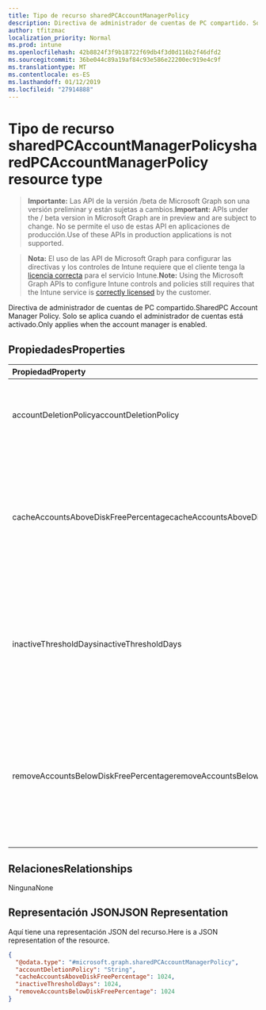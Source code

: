 ```yaml
---
title: Tipo de recurso sharedPCAccountManagerPolicy
description: Directiva de administrador de cuentas de PC compartido. Solo se aplica cuando el administrador de cuentas está activado.
author: tfitzmac
localization_priority: Normal
ms.prod: intune
ms.openlocfilehash: 42b8824f3f9b18722f69db4f3d0d116b2f46dfd2
ms.sourcegitcommit: 36be044c89a19af84c93e586e22200ec919e4c9f
ms.translationtype: MT
ms.contentlocale: es-ES
ms.lasthandoff: 01/12/2019
ms.locfileid: "27914888"
---
```

# <a name="sharedpcaccountmanagerpolicy-resource-type"></a><span data-ttu-id="4f449-104">Tipo de recurso sharedPCAccountManagerPolicy</span><span class="sxs-lookup"><span data-stu-id="4f449-104">sharedPCAccountManagerPolicy resource type</span></span>

> <span data-ttu-id="4f449-105">**Importante:** Las API de la versión /beta de Microsoft Graph son una versión preliminar y están sujetas a cambios.</span><span class="sxs-lookup"><span data-stu-id="4f449-105">**Important:** APIs under the / beta version in Microsoft Graph are in preview and are subject to change.</span></span> <span data-ttu-id="4f449-106">No se permite el uso de estas API en aplicaciones de producción.</span><span class="sxs-lookup"><span data-stu-id="4f449-106">Use of these APIs in production applications is not supported.</span></span>

> <span data-ttu-id="4f449-107">**Nota:** El uso de las API de Microsoft Graph para configurar las directivas y los controles de Intune requiere que el cliente tenga la [licencia correcta](https://go.microsoft.com/fwlink/?linkid=839381) para el servicio Intune.</span><span class="sxs-lookup"><span data-stu-id="4f449-107">**Note:** Using the Microsoft Graph APIs to configure Intune controls and policies still requires that the Intune service is [correctly licensed](https://go.microsoft.com/fwlink/?linkid=839381) by the customer.</span></span>

<span data-ttu-id="4f449-108">Directiva de administrador de cuentas de PC compartido.</span><span class="sxs-lookup"><span data-stu-id="4f449-108">SharedPC Account Manager Policy.</span></span> <span data-ttu-id="4f449-109">Solo se aplica cuando el administrador de cuentas está activado.</span><span class="sxs-lookup"><span data-stu-id="4f449-109">Only applies when the account manager is enabled.</span></span>
## <a name="properties"></a><span data-ttu-id="4f449-110">Propiedades</span><span class="sxs-lookup"><span data-stu-id="4f449-110">Properties</span></span>
|<span data-ttu-id="4f449-111">Propiedad</span><span class="sxs-lookup"><span data-stu-id="4f449-111">Property</span></span>|<span data-ttu-id="4f449-112">Tipo</span><span class="sxs-lookup"><span data-stu-id="4f449-112">Type</span></span>|<span data-ttu-id="4f449-113">Descripción</span><span class="sxs-lookup"><span data-stu-id="4f449-113">Description</span></span>|
|:---|:---|:---|
|<span data-ttu-id="4f449-114">accountDeletionPolicy</span><span class="sxs-lookup"><span data-stu-id="4f449-114">accountDeletionPolicy</span></span>|[<span data-ttu-id="4f449-115">sharedPCAccountDeletionPolicyType</span><span class="sxs-lookup"><span data-stu-id="4f449-115">sharedPCAccountDeletionPolicyType</span></span>](../resources/intune-deviceconfig-sharedpcaccountdeletionpolicytype.md)|<span data-ttu-id="4f449-116">Configura cuándo se eliminan las cuentas.</span><span class="sxs-lookup"><span data-stu-id="4f449-116">Configures when accounts are deleted.</span></span> <span data-ttu-id="4f449-117">Los valores posibles son: `immediate`, `diskSpaceThreshold` y `diskSpaceThresholdOrInactiveThreshold`.</span><span class="sxs-lookup"><span data-stu-id="4f449-117">Possible values are: `immediate`, `diskSpaceThreshold`, `diskSpaceThresholdOrInactiveThreshold`.</span></span>|
|<span data-ttu-id="4f449-118">cacheAccountsAboveDiskFreePercentage</span><span class="sxs-lookup"><span data-stu-id="4f449-118">cacheAccountsAboveDiskFreePercentage</span></span>|<span data-ttu-id="4f449-119">Int32</span><span class="sxs-lookup"><span data-stu-id="4f449-119">Int32</span></span>|<span data-ttu-id="4f449-120">Establece el porcentaje de espacio en disco disponible que debería tener un equipo antes de detener la eliminación de cuentas de equipo compartido en caché.</span><span class="sxs-lookup"><span data-stu-id="4f449-120">Sets the percentage of available disk space a PC should have before it stops deleting cached shared PC accounts.</span></span> <span data-ttu-id="4f449-121">Solo se aplica cuando AccountDeletionPolicy es DiskSpaceThreshold o DiskSpaceThresholdOrInactiveThreshold.</span><span class="sxs-lookup"><span data-stu-id="4f449-121">Only applies when AccountDeletionPolicy is DiskSpaceThreshold or DiskSpaceThresholdOrInactiveThreshold.</span></span> <span data-ttu-id="4f449-122">Valores válidos de 0 a 100</span><span class="sxs-lookup"><span data-stu-id="4f449-122">Valid values 0 to 100</span></span>|
|<span data-ttu-id="4f449-123">inactiveThresholdDays</span><span class="sxs-lookup"><span data-stu-id="4f449-123">inactiveThresholdDays</span></span>|<span data-ttu-id="4f449-124">Int32</span><span class="sxs-lookup"><span data-stu-id="4f449-124">Int32</span></span>|<span data-ttu-id="4f449-125">Especifica si se empezarán a eliminar las cuentas cuando no se haya iniciado sesión durante el período especificado, expresado como número de días.</span><span class="sxs-lookup"><span data-stu-id="4f449-125">Specifies when the accounts will start being deleted when they have not been logged on during the specified period, given as number of days.</span></span> <span data-ttu-id="4f449-126">Solo se aplica cuando AccountDeletionPolicy es DiskSpaceThreshold o DiskSpaceThresholdOrInactiveThreshold.</span><span class="sxs-lookup"><span data-stu-id="4f449-126">Only applies when AccountDeletionPolicy is DiskSpaceThreshold or DiskSpaceThresholdOrInactiveThreshold.</span></span>|
|<span data-ttu-id="4f449-127">removeAccountsBelowDiskFreePercentage</span><span class="sxs-lookup"><span data-stu-id="4f449-127">removeAccountsBelowDiskFreePercentage</span></span>|<span data-ttu-id="4f449-128">Int32</span><span class="sxs-lookup"><span data-stu-id="4f449-128">Int32</span></span>|<span data-ttu-id="4f449-129">Establece el porcentaje de espacio en disco restante en un equipo antes de que se eliminen las cuentas en caché para liberar espacio en disco.</span><span class="sxs-lookup"><span data-stu-id="4f449-129">Sets the percentage of disk space remaining on a PC before cached accounts will be deleted to free disk space.</span></span> <span data-ttu-id="4f449-130">Las cuentas que hayan estado inactivas más tiempo se eliminarán en primer lugar.</span><span class="sxs-lookup"><span data-stu-id="4f449-130">Accounts that have been inactive the longest will be deleted first.</span></span> <span data-ttu-id="4f449-131">Solo se aplica cuando AccountDeletionPolicy es DiskSpaceThresholdOrInactiveThreshold.</span><span class="sxs-lookup"><span data-stu-id="4f449-131">Only applies when AccountDeletionPolicy is DiskSpaceThresholdOrInactiveThreshold.</span></span> <span data-ttu-id="4f449-132">Valores válidos de 0 a 100</span><span class="sxs-lookup"><span data-stu-id="4f449-132">Valid values 0 to 100</span></span>|

## <a name="relationships"></a><span data-ttu-id="4f449-133">Relaciones</span><span class="sxs-lookup"><span data-stu-id="4f449-133">Relationships</span></span>
<span data-ttu-id="4f449-134">Ninguna</span><span class="sxs-lookup"><span data-stu-id="4f449-134">None</span></span>
## <a name="json-representation"></a><span data-ttu-id="4f449-135">Representación JSON</span><span class="sxs-lookup"><span data-stu-id="4f449-135">JSON Representation</span></span>
<span data-ttu-id="4f449-136">Aquí tiene una representación JSON del recurso.</span><span class="sxs-lookup"><span data-stu-id="4f449-136">Here is a JSON representation of the resource.</span></span>
<!-- {
  "blockType": "resource",
  "@odata.type": "microsoft.graph.sharedPCAccountManagerPolicy"
}
-->
``` json
{
  "@odata.type": "#microsoft.graph.sharedPCAccountManagerPolicy",
  "accountDeletionPolicy": "String",
  "cacheAccountsAboveDiskFreePercentage": 1024,
  "inactiveThresholdDays": 1024,
  "removeAccountsBelowDiskFreePercentage": 1024
}
```





